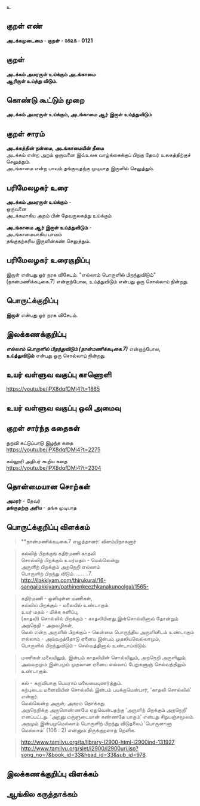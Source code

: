 உ

## குறள் எண் 

**அடக்கமுடைமை - குறள் - ௦௧௨௧ - 0121**  

## குறள் 

**அடக்கம் அமரருள் உய்க்கும் அடங்காமை  
ஆரிருள் உய்த்து விடும்.** 

## கொண்டு கூட்டும் முறை

**அடக்கம் அமரருள் உய்க்கும், அடங்காமை ஆர் இருள் உய்த்துவிடும்**  

## குறள் சாரம் 

**அடக்கத்தின் நன்மை, அடங்காமையின் தீமை**  
அடக்கம் என்ற அறம் ஒருவனை இவ்உலக வாழ்க்கைக்குப் பிறகு தேவர் உலகத்திற்குச் செலுத்தும்.  
அடங்காமை என்ற பாவம் தங்குவதற்கு முடியாத இருளில் செலுத்தும்.  

## பரிமேலழகர் உரை

**அடக்கம் அமரருள் உய்க்கும்** -  
ஒருவனை  
அடக்கமாகிய அறம் பின் தேவருலகத்து உய்க்கும்  

**அடங்காமை ஆர் இருள் உய்த்துவிடும்** -  
அடங்காமையாகிய பாவம்  
தங்குதற்கரிய இருளின்கண் செலுத்தும்.  

## பரிமேலழகர் உரைகுறிப்பு   

இருள் என்பது ஓர் நரக விசேடம். "எல்லாம் பொருளில் பிறந்துவிடும்" (நான்மணிக்கடிகை.7) என்றாற்போல, உய்த்துவிடும் என்பது ஒரு சொல்லாய் நின்றது.   

## பொருட்க்குறிப்பு 

**இருள்** என்பது ஓர் நரக விசேடம்.  

## இலக்கணக்குறிப்பு  

_**எல்லாம் பொருளில் பிறந்துவிடும் (நான்மணிக்கடிகை.7)**_ என்றாற்போல,  
**உய்த்துவிடும்** என்பது ஒரு சொல்லாய் நின்றது.    

## உயர் வள்ளுவ வகுப்பு காணொளி

https://youtu.be/iPX8dqfDMj4?t=1865

## உயர் வள்ளுவ வகுப்பு ஒலி அமைவு 

 
## குறள் சார்ந்த கதைகள் 

துறவி கட்டுப்பாடு இழந்த கதை  
https://youtu.be/iPX8dqfDMj4?t=2275

கல்லூரி அதிபர் கூறிய கதை  
https://youtu.be/iPX8dqfDMj4?t=2304

## தொன்மையான சொற்கள்

**அமரர்** - தேவர்     
**தங்குதற்கு அரிய** - தங்க முடியாத   

## பொருட்க்குறிப்பு விளக்கம்

>**நான்மணிக்கடிகை.7 எழுத்தாளர்: விளம்பிநாகனார்  

>கல்லிற் பிறக்குங் கதிர்மணி காதலி  
>சொல்லிற் பிறக்கும் உயர்மதம் - மெல்லென்று  
>அருளிற் பிறக்கும் அறநெறி எல்லாம்  
>பொருளிற் பிறந்து விடும். ..... ..7.  
>http://ilakkiyam.com/thirukural/16-sangailakkiyam/pathinenkeezhkanakunoolgal/1565-  

>கதிர்மணி - ஒளியுள்ள மணிகள்,  
>கல்லில் பிறக்கும் - மலையில் உண்டாகும்  
>உயர் மதம் - மிக்க களிப்பு,  
>(காதலி) சொல்லில் பிறக்கும் - காதலியினது இன்சொல்லினால் தோன்றும்  
>அறநெறி - அறவழிகள்,  
>மெல் என்ற அருளில் பிறக்கும் - மென்மை பொருந்திய அருளினிடம் உண்டாகும்  
>எல்லாம் - அவ்வறத்தோடு ஏனைய இன்பம் முதலியவெல்லாமும்,  
>பொருளில் பிறந்துவிடும் - செல்வத்தினால் உண்டாய்விடும்.

>மணிகள் மலையிலும், இன்பம் காதலியின் சொல்லிலும், அறநெறி அருளிலும், அவ்வறமும் இன்பமும் முதலான ஏனைய எல்லாப் பேறுகளுஞ் செல்வத்திலும் உண்டாகும்.


>கல் - கருவியாகு பெயராய் மலையையுணர்த்தும்.  
>கற்புடைய மனைவியின் சொல்லில் இன்பம் பயக்குமென்பார், ‘காதலி சொல்லில்' என்றார்.  
>மெல்லென்ற அருள், அகரம் தொக்கது.  
>அறநெறிக்கு அருளெண்ணமே ஏதுவென்பதற்கு ‘அருளிற் பிறக்கும் அறநெறி' எனப்பட்டது. ‘அறனு மருளுடையான் கண்ணதே யாகும்' என்பது சிறுபஞ்சமூலம். அறமும் இன்பமுமெல்லாம் பொருளிற் பிறந்து விடுதலைப் ‘பொருளானா மெல்லாம்' (106 : 2) என்னும் திருக்குறளாற் றெளிக.

>http://www.tamilvu.org/ta/library-l2900-html-l2900ind-131927  
>http://www.tamilvu.org/slet/l2900/l2900uri.jsp?song_no=7&book_id=33&head_id=33&sub_id=978

## இலக்கணக்குறிப்பு விளக்கம்


## ஆங்கில கருத்தாக்கம் 


